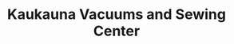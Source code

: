 ---
title: "Kaukauna Vacuums and Sewing Center"
url: /kaukauna/kaukauna-vacuums-and-sewing-center/
shop: shop
---